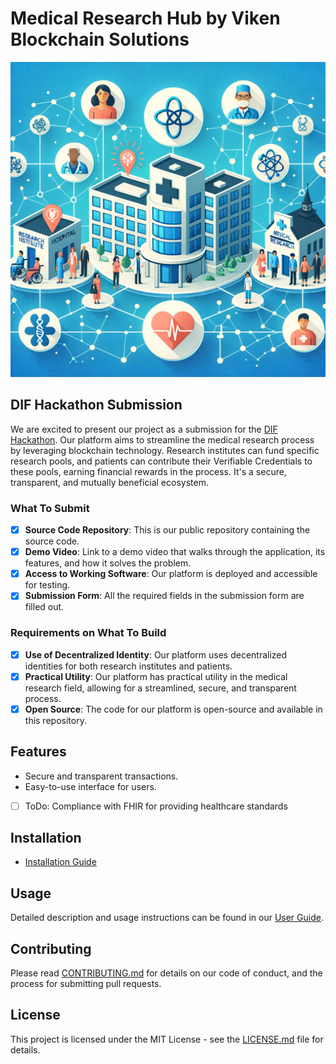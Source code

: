 # Medical Research Hub by Viken Blockchain Solutions

![vbs-medical-research-hub](/frontend/src/public/assets/images/vbs-medical-research-hub.png)

## DIF Hackathon Submission

We are excited to present our project as a submission for the [DIF Hackathon](https://difhackathon.devpost.com/). Our platform aims to streamline the medical research process by leveraging blockchain technology. Research institutes can fund specific research pools, and patients can contribute their Verifiable Credentials to these pools, earning financial rewards in the process. It's a secure, transparent, and mutually beneficial ecosystem.

### What To Submit

- [x] **Source Code Repository**: This is our public repository containing the source code.
- [x] **Demo Video**: Link to a demo video that walks through the application, its features, and how it solves the problem.
- [x] **Access to Working Software**: Our platform is deployed and accessible for testing.
- [x] **Submission Form**: All the required fields in the submission form are filled out.

### Requirements on What To Build

- [x] **Use of Decentralized Identity**: Our platform uses decentralized identities for both research institutes and patients.
- [x] **Practical Utility**: Our platform has practical utility in the medical research field, allowing for a streamlined, secure, and transparent process.
- [x] **Open Source**: The code for our platform is open-source and available in this repository.

## Features

- Secure and transparent transactions.
- Easy-to-use interface for users.
- [ ] ToDo: Compliance with FHIR for providing healthcare standards

## Installation

- [Installation Guide](/frontend/README.md)

## Usage

Detailed description and usage instructions can be found in our [User Guide](/docs/Medical_Research_Hub.md).

## Contributing

Please read [CONTRIBUTING.md](CONTRIBUTING.md) for details on our code of conduct, and the process for submitting pull requests.

## License

This project is licensed under the MIT License - see the [LICENSE.md](LICENSE.md) file for details.

